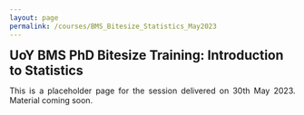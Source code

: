 ```yaml
---
layout: page
permalink: /courses/BMS_Bitesize_Statistics_May2023
---
```

<span style="font-size:1.6em;">**UoY BMS PhD Bitesize Training: Introduction to Statistics**</span><br/>

<p align="justify">This is a placeholder page for the session delivered on 30th May 2023. Material coming soon.<br/></p>
